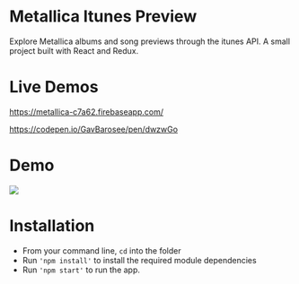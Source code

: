 # Metallica Itunes Preview

Explore Metallica albums and song previews through the itunes API. A small project built with React and Redux.

# Live Demos

https://metallica-c7a62.firebaseapp.com/

https://codepen.io/GavBarosee/pen/dwzwGo

# Demo

![](met3.gif)

# Installation 

- From your command line, ```cd``` into the folder
- Run ```'npm install'``` to install the required module dependencies
- Run ```'npm start'``` to run the app.


